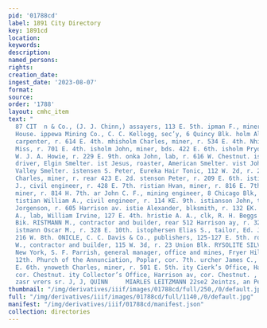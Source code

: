 ```yaml
---
pid: '01788cd'
label: 1891 City Directory
key: 1891cd
location: 
keywords: 
description: 
named_persons: 
rights: 
creation_date: 
ingest_date: '2023-08-07'
format: 
source: 
order: '1788'
layout: cmhc_item
text: "                                                                                            CHI
  87 CIT  n & Co., (J. J. Chinn,) assayers, 113 E. 5th. ipman F., miner, bds. Milwaukee
  House. ippewa Mining Co., C. C. Kellogg, sec’y, 6 Quincy Blk. holm Alexander M.,
  carpenter, r. 614 E. 4th. mhisholm Charles, miner, r. 534 E. 4th. Nhisholm Jennie
  Miss, r. 701 E. 4th. isholm John, miner, bds. 422 E. 6th. isholm Pryor H., teamster,
  W. J. A. Howie, r. 229 E. 9th. onka John, lab, r. 616 W. Chestnut. ist Jacob, cart
  driver, Elgin Smelter. ist Jesus, roaster, American Smelter. vist John, wks. Arkansas
  Valley Smelter. istensen S. Peter, Eureka Hair Tonic, 112 W. 2d, r. 222 E. 3d. istenson
  Charles, miner, r. rear 423 E. 2d. stenson Peter, r. 209 E. 6th. istian Charles
  J., civil engineer, r. 428 E. 7th. ristian Hvan, miner, r. 816 E. 7th. ristian James,
  miner, r. 814 H. 7th. ar John C. F., mining engineer, 8 Chicago Blk, r. 218 . 6th.
  tistian William A., civil engineer, r. 114 KE. 9th. istianson John, tailor, J. L.
  Jorgenson, r. 605 Harrison av. istie Alexander, blksmith, r. 132 EK. 14th. ristie
  A., lab, William Irvine, 127 E. 4th. hristie A. A., clk, R. H. Beggs & Co., r. Delaware
  Bik. RISTMANN M., contractor and builder, rear 512 Harrison ay, r. 328 E. 10th.
  istmann Oscar M., r. 328 E. 10th. istophersen Elias S., tailor, Ed. Jackson, r.
  216 W. 8th. ONICLE, C. C. Davis & Co., publishers, 125-127 E. 5th. ronister Willis
  W., contractor and builder, 115 W. 3d, r. 23 Union Blk. RYSOLITE SILVER MINING CO.,
  New York, S. F. Parrish, general manager, office and mines, Fryer Hill, head E.
  12th. Phurch of the Annunciation, Poplar, cor. 7th. urcher James C., miner, r. 428
  E. 6th. ynoweth Charles, miner, r. 501 E. 5th. ity Cierk’s Office, Harrison av,
  cor. Chestnut. ity Collector’s Office, Harrison av, cor. Chestnut. ,  PAPER HANGING,
  zasr vrers sr. J, J, QUINN     MIARLES LEITZMANN 22se2 2eintzs, an Pepatring,    "
thumbnail: "/img/derivatives/iiif/images/01788cd/full/250,/0/default.jpg"
full: "/img/derivatives/iiif/images/01788cd/full/1140,/0/default.jpg"
manifest: "/img/derivatives/iiif/01788cd/manifest.json"
collection: directories
---
```

